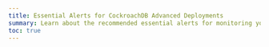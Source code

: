 ```yaml
---
title: Essential Alerts for CockroachDB Advanced Deployments
summary: Learn about the recommended essential alerts for monitoring your CockroachDB Advanced cluster.
toc: true
---
```

